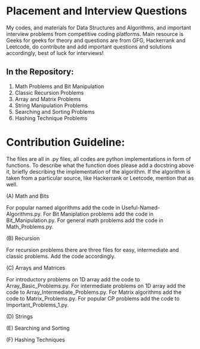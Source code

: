 # Placement and Interview Questions

My codes, and materials for Data Structures and Algorithms, and important interview problems from competitive coding platforms. Main resource is Geeks for geeks for theory and questions are from GFG, Hackerrank and Leetcode, do contribute and add important questions and solutions accordingly, best of luck for interviews!

## In the Repository:

1. Math Problems and Bit Manipulation
2. Classic Recursion Problems
3. Array and Matrix Problems
4. String Manipulation Problems
5. Searching and Sorting Problems
6. Hashing Technique Problems

# Contribution Guideline:

The files are all in .py files, all codes are python implementations in form of functions. To describe what the function does please add a docstring above it,
briefly describing the implementation of the algorithm. If the algorithm is taken from a particular source, like Hackerrank or Leetcode, mention that as well.

(A) Math and Bits

For popular named algorithms add the code in Useful-Named-Algorithms.py.
For Bit Maniplation problems add the code in Bit_Manipulation.py.
For general math problems add the code in Math_Problems.py.

(B) Recursion

For recursion problems there are three files for easy, intermediate and classic problems. Add the code accordingly.

(C) Arrays and Matrices

For introductory problems on 1D array add the code to Array_Basic_Problems.py.
For intermediate problems on 1D array add the code to Array_Intermediate_Problems.py.
For Matrix algorithms add the code to Matrix_Problems.py.
For popular CP problems add the code to Important_Problems_1.py.

(D) Strings

(E) Searching and Sorting

(F) Hashing Techniques


